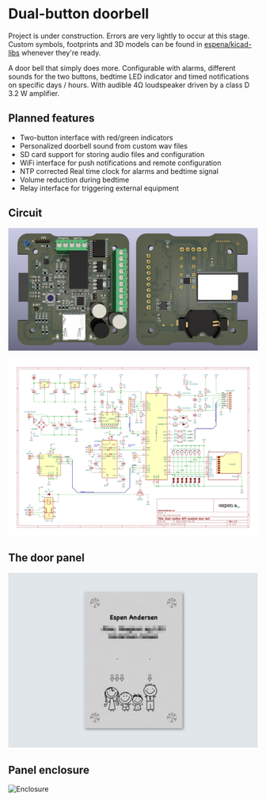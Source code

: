 # Dual-button doorbell

Project is under construction. Errors are very lightly to occur at this stage. Custom symbols, footprints and 3D models can be found in [espena/kicad-libs](https://github.com/espena/kicad-libs) whenever they're ready.

A door bell that simply does more. Configurable with alarms, different sounds for the two buttons, bedtime LED indicator and timed notifications on specific days / hours. With audible 4Ω loudspeaker driven by a class D 3.2 W amplifier.

## Planned features

- Two-button interface with red/green indicators
- Personalized doorbell sound from custom wav files
- SD card support for storing audio files and configuration
- WiFi interface for push notifications and remote configuration
- NTP corrected Real time clock for alarms and bedtime signal
- Volume reduction during bedtime
- Relay interface for triggering external equipment

## Circuit

![PCB layout](/pcb_rendering.png?raw=true "PCB rendering")

![Circuit schematics](/schematics.png?raw=true "Circuit schematics")

## The door panel

![Button panel design](/button_panel_design.png?raw=true "Button panel design")

## Panel enclosure

![Enclosure](/frontpanel_enclosure.ast?raw=true "Enclosure")

